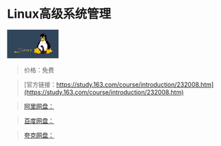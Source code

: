 # Linux高级系统管理

![img](../../../assets/study163/free/6597317156773046107.png)

> 价格：免费

> [官方链接：https://study.163.com/course/introduction/232008.htm](https://study.163.com/course/introduction/232008.htm)

> [阿里网盘：]()

> [百度网盘：]()

> [夸克网盘：]()
